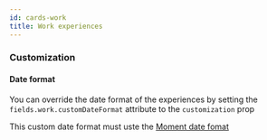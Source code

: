 ```yaml
---
id: cards-work
title: Work experiences
---
```

### Customization

#### Date format 

You can override the date format of the experiences by setting the `fields.work.customDateFormat` attribute to the `customization` prop

This custom date format must uste the [Moment date fomat](https://momentjs.com/docs/#/displaying/format/)


